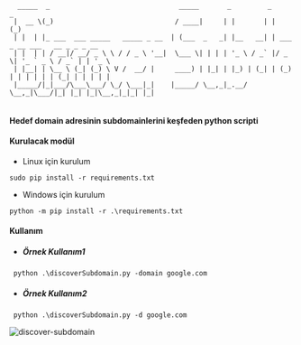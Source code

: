```
  _____  _                                _____       _         _                       _       
 |  __ \(_)                              / ____|     | |       | |                     (_)      
 | |  | |_ ___  ___ _____   _____ _ __  | (___  _   _| |__   __| | ___  _ __ ___   __ _ _ _ __  
 | |  | | / __|/ __/ _ \ \ / / _ \ '__|  \___ \| | | | '_ \ / _` |/ _ \| '_ ` _ \ / _` | | '_ \ 
 | |__| | \__ \ (_| (_) \ V /  __/ |     ____) | |_| | |_) | (_| | (_) | | | | | | (_| | | | | |
 |_____/|_|___/\___\___/ \_/ \___|_|    |_____/ \__,_|_.__/ \__,_|\___/|_| |_| |_|\__,_|_|_| |_|    
 
```

                                                                                              

 #### Hedef domain adresinin subdomainlerini keşfeden  python scripti


####     Kurulacak modül
* Linux için kurulum
```
sudo pip install -r requirements.txt
```

* Windows için kurulum
```
python -m pip install -r .\requirements.txt
```



#### Kullanım

* ##### Örnek Kullanım1  
```
 python .\discoverSubdomain.py -domain google.com 
```

* ##### Örnek Kullanım2
```
 python .\discoverSubdomain.py -d google.com
```


![discover-subdomain](https://user-images.githubusercontent.com/25087769/58693447-7bb1de00-8399-11e9-916c-78ad3ca1a8b9.PNG)
